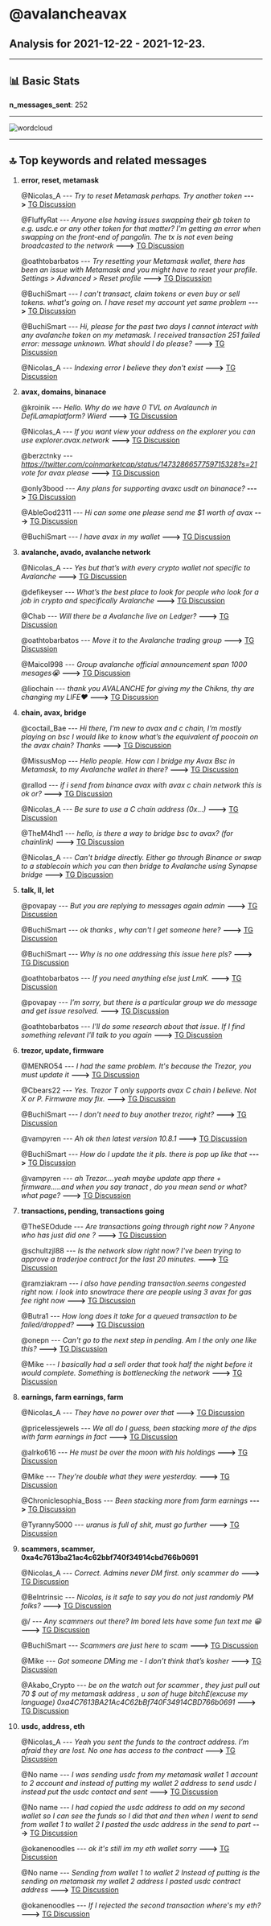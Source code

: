 # **@avalancheavax**
 ## Analysis for **2021-12-22** - **2021-12-23**.

---

## 📊 **Basic Stats**

**n_messages_sent**: 252

---
![wordcloud](avalancheavax_1Days_wordcloud.png)

---


## 🔝 **Top keywords and related messages**

1. **error, reset, metamask**

    @Nicolas_A --- *Try to reset Metamask perhaps. Try another token* **--->** [TG Discussion](https://t.me/avalancheavax/316842)

    @FluffyRat --- *Anyone else having issues swapping their gb token to e.g. usdc.e or any other token for that matter?  I'm getting an error when swapping on the front-end of pangolin. The tx is not even being broadcasted to the network* **--->** [TG Discussion](https://t.me/avalancheavax/316837)

    @oathtobarbatos --- *Try resetting your Metamask wallet, there has been an issue with Metamask and you might have to reset your profile. Settings > Advanced > Reset profile* **--->** [TG Discussion](https://t.me/avalancheavax/316701)

    @BuchiSmart --- *I can't transact, claim tokens or even buy or sell tokens. what's going on. I have reset my account  yet same problem* **--->** [TG Discussion](https://t.me/avalancheavax/316689)

    @BuchiSmart --- *Hi, please for the past two days I cannot interact with any avalanche token on my metamask.  I received transaction 251 failed error: message unknown.  What should I do please?* **--->** [TG Discussion](https://t.me/avalancheavax/316649)

    @Nicolas_A --- *Indexing error I believe they don't exist* **--->** [TG Discussion](https://t.me/avalancheavax/316895)

2. **avax, domains, binanace**

    @kroinik --- *Hello. Why do we have 0 TVL on Avalaunch in DefiLamaplatform? Wierd* **--->** [TG Discussion](https://t.me/avalancheavax/316602)

    @Nicolas_A --- *If you want view your address on the explorer you can use explorer.avax.network* **--->** [TG Discussion](https://t.me/avalancheavax/316896)

    @berzctnky --- *https://twitter.com/coinmarketcap/status/1473286657759715328?s=21  vote for avax please* **--->** [TG Discussion](https://t.me/avalancheavax/316476)

    @only3bood --- *Any plans for supporting avaxc usdt on binanace?* **--->** [TG Discussion](https://t.me/avalancheavax/316361)

    @AbleGod2311 --- *Hi can some one please send me $1 worth of avax* **--->** [TG Discussion](https://t.me/avalancheavax/316800)

    @BuchiSmart --- *I have avax in my wallet* **--->** [TG Discussion](https://t.me/avalancheavax/316721)

3. **avalanche, avado, avalanche network**

    @Nicolas_A --- *Yes but that’s with every crypto wallet not specific to Avalanche* **--->** [TG Discussion](https://t.me/avalancheavax/316506)

    @defikeyser --- *What’s the best place to look for people who look for a job in crypto and specifically Avalanche* **--->** [TG Discussion](https://t.me/avalancheavax/316410)

    @Chab --- *Will there be a Avalanche live on Ledger?* **--->** [TG Discussion](https://t.me/avalancheavax/316512)

    @oathtobarbatos --- *Move it to the Avalanche trading group* **--->** [TG Discussion](https://t.me/avalancheavax/316377)

    @Maicol998 --- *Group avalanche official announcement span 1000 mesages😭* **--->** [TG Discussion](https://t.me/avalancheavax/316501)

    @liochain --- *thank you AVALANCHE for giving my the Chikns, thy are changing my LIFE❤️* **--->** [TG Discussion](https://t.me/avalancheavax/316524)

4. **chain, avax, bridge**

    @coctail_Bae --- *Hi there, I’m new to avax and c chain, I’m mostly playing on bsc I would like to know what’s the equivalent of poocoin on the avax chain? Thanks* **--->** [TG Discussion](https://t.me/avalancheavax/316870)

    @MissusMop --- *Hello people. How can I bridge my Avax Bsc in Metamask, to my Avalanche wallet in there?* **--->** [TG Discussion](https://t.me/avalancheavax/316348)

    @rallod --- *if i send from binance avax with avax c chain network this is ok or?* **--->** [TG Discussion](https://t.me/avalancheavax/316592)

    @Nicolas_A --- *Be sure to use a C chain address (0x...)* **--->** [TG Discussion](https://t.me/avalancheavax/316569)

    @TheM4hd1 --- *hello, is there a way to bridge bsc to avax? (for chainlink)* **--->** [TG Discussion](https://t.me/avalancheavax/316543)

    @Nicolas_A --- *Can't bridge directly. Either go through Binance or swap to a stablecoin which you can then bridge to Avalanche using Synapse bridge* **--->** [TG Discussion](https://t.me/avalancheavax/316349)

5. **talk, ll, let**

    @povapay --- *But you are replying to messages again admin* **--->** [TG Discussion](https://t.me/avalancheavax/316654)

    @BuchiSmart --- *ok thanks  , why can't I get someone here?* **--->** [TG Discussion](https://t.me/avalancheavax/316719)

    @BuchiSmart --- *Why is no one addressing this issue here pls?* **--->** [TG Discussion](https://t.me/avalancheavax/316691)

    @oathtobarbatos --- *If you need anything else just LmK.* **--->** [TG Discussion](https://t.me/avalancheavax/316723)

    @povapay --- *I’m sorry, but there is a particular group we do message and get issue resolved.* **--->** [TG Discussion](https://t.me/avalancheavax/316645)

    @oathtobarbatos --- *I'll do some research about that issue. If I find something relevant I'll talk to you again* **--->** [TG Discussion](https://t.me/avalancheavax/316725)

6. **trezor, update, firmware**

    @MENRO54 --- *I had the same problem. It's because the Trezor, you must update it* **--->** [TG Discussion](https://t.me/avalancheavax/316403)

    @Cbears22 --- *Yes. Trezor T only supports avax C chain I believe. Not X or P. Firmware may fix.* **--->** [TG Discussion](https://t.me/avalancheavax/316747)

    @BuchiSmart --- *I don't need to buy another trezor, right?* **--->** [TG Discussion](https://t.me/avalancheavax/316764)

    @vampyren --- *Ah ok then latest version 10.8.1* **--->** [TG Discussion](https://t.me/avalancheavax/316710)

    @BuchiSmart --- *How do I update the it pls. there is pop up like that* **--->** [TG Discussion](https://t.me/avalancheavax/316750)

    @vampyren --- *ah Trezor....yeah maybe update app there + firmware.....and when you say tranact , do you mean send or what? what page?* **--->** [TG Discussion](https://t.me/avalancheavax/316745)

7. **transactions, pending, transactions going**

    @TheSEOdude --- *Are transactions going through right now ? Anyone who has just did one ?* **--->** [TG Discussion](https://t.me/avalancheavax/316436)

    @schultzjl88 --- *Is the network slow right now? I've been trying to approve a traderjoe contract for the last 20 minutes.* **--->** [TG Discussion](https://t.me/avalancheavax/316542)

    @ramziakram --- *i also have pending transaction.seems congested right now. i look into snowtrace there are people using 3 avax for  gas fee right now* **--->** [TG Discussion](https://t.me/avalancheavax/316531)

    @Butra1 --- *How long does it take for a queued transaction to be failed/dropped?* **--->** [TG Discussion](https://t.me/avalancheavax/316607)

    @onepn --- *Can't go to the next step in pending.  Am I the only one like this?* **--->** [TG Discussion](https://t.me/avalancheavax/316530)

    @Mike --- *I basically had a sell order that took half the night before it would complete. Something is bottlenecking the network* **--->** [TG Discussion](https://t.me/avalancheavax/316536)

8. **earnings, farm earnings, farm**

    @Nicolas_A --- *They have no power over that* **--->** [TG Discussion](https://t.me/avalancheavax/316841)

    @pricelessjewels --- *We all do I guess, been stacking more of the dips with farm earnings in fact* **--->** [TG Discussion](https://t.me/avalancheavax/316679)

    @alrko616 --- *He must be over the moon with his holdings* **--->** [TG Discussion](https://t.me/avalancheavax/316605)

    @Mike --- *They're double what they were yesterday.* **--->** [TG Discussion](https://t.me/avalancheavax/316425)

    @Chroniclesophia_Boss --- *Been stacking more from farm earnings* **--->** [TG Discussion](https://t.me/avalancheavax/316340)

    @Tyranny5000 --- *uranus is full of shit, must go further* **--->** [TG Discussion](https://t.me/avalancheavax/316383)

9. **scammers, scammer, 0xa4c7613ba21ac4c62bbf740f34914cbd766b0691**

    @Nicolas_A --- *Correct. Admins never DM first. only scammer do* **--->** [TG Discussion](https://t.me/avalancheavax/316614)

    @BeIntrinsic --- *Nicolas, is it safe to say you do not just randomly PM folks?* **--->** [TG Discussion](https://t.me/avalancheavax/316613)

    @/ --- *Any scammers out there? Im bored lets have some fun text me 😁* **--->** [TG Discussion](https://t.me/avalancheavax/316912)

    @BuchiSmart --- *Scammers are just here to scam* **--->** [TG Discussion](https://t.me/avalancheavax/316667)

    @Mike --- *Got someone DMing me - I don’t think that’s kosher* **--->** [TG Discussion](https://t.me/avalancheavax/316529)

    @Akabo_Crypto --- *be on the watch out for scammer , they just pull out 70 $ out of my metamask address , u son of huge bitch£(excuse my language)  0xa4C7613BA21Ac4C62bBf740F34914CBD766b0691* **--->** [TG Discussion](https://t.me/avalancheavax/316488)

10. **usdc, address, eth**

    @Nicolas_A --- *Yeah you sent the funds to the contract address. I’m afraid they are lost. No one has access to the contract* **--->** [TG Discussion](https://t.me/avalancheavax/316835)

    @No name --- *I was sending usdc from my metamask wallet 1 account to 2 account and instead of putting my wallet 2 address to send usdc I instead put the usdc contact and sent* **--->** [TG Discussion](https://t.me/avalancheavax/316830)

    @No name --- *I had copied the usdc address to add on my second wallet so I can see the funds so I did that and then when I went to send from wallet 1 to wallet 2 I pasted the usdc address in the send to part* **--->** [TG Discussion](https://t.me/avalancheavax/316856)

    @okanenoodles --- *ok it's still im my eth wallet sorry* **--->** [TG Discussion](https://t.me/avalancheavax/316807)

    @No name --- *Sending from wallet 1 to wallet 2  Instead of putting is the sending on metamask my wallet 2 address I pasted usdc contract address* **--->** [TG Discussion](https://t.me/avalancheavax/316833)

    @okanenoodles --- *If I rejected the second transaction where's my eth?* **--->** [TG Discussion](https://t.me/avalancheavax/316806)


